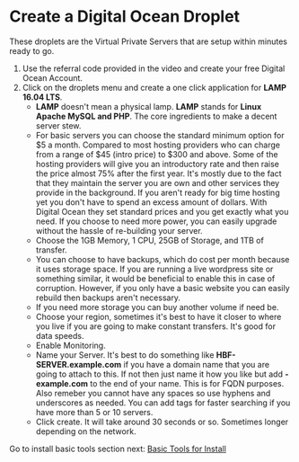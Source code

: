 # Create a Digital Ocean Droplet
These droplets are the Virtual Private Servers that are setup within minutes ready to go.

1. Use the referral code provided in the video and create your free Digital Ocean Account.
2. Click on the droplets menu and create a one click application for **LAMP 16.04 LTS**.
    - **LAMP** doesn't mean a physical lamp. **LAMP** stands for **Linux Apache MySQL and PHP**. The core ingredients to make a decent server stew.
    - For basic servers you can choose the standard minimum option for $5 a month. Compared to most hosting providers who can charge from a range of $45 (intro price) to $300 and above. Some of the hosting providers will give you an introductory rate and then raise the price almost 75% after the first year. It's mostly due to the fact that they maintain the server you are own and other services they provide in the background. If you aren't ready for big time hosting yet you don't have to spend an excess amount of dollars. With Digital Ocean they set standard prices and you get exactly what you need. If you choose to need more power, you can easily upgrade without the hassle of re-building your server.
    - Choose the 1GB Memory, 1 CPU, 25GB of Storage, and 1TB of transfer.
    - You can choose to have backups, which do cost per month because it uses storage space. If you are running a live wordpress site or something similar, it would be beneficial to enable this in case of corruption. However, if you only have a basic website you can easily rebuild then backups aren't necessary.
    - If you need more storage you can buy another volume if need be.
    - Choose your region, sometimes it's best to have it closer to where you live if you are going to make constant transfers. It's good for data speeds.
    - Enable Monitoring.
    - Name your Server. It's best to do something like **HBF-SERVER.example.com** if you have a domain name that you are going to attach to this. If not then just name it how you like but add **-example.com** to the end of your name. This is for FQDN purposes. Also remeber you cannot have any spaces so use hyphens and underscores as needed. You can add tags for faster searching if you have more than 5 or 10 servers.
    - Click create. It will take around 30 seconds or so. Sometimes longer depending on the network.

Go to install basic tools section next: [Basic Tools for Install](./2-basictools.md)
